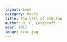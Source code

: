 ```yaml
---
layout: book
category: books
title: The Call of Cthulhu
author: H. P. Lovecraft
year: 2011
image: tcoc.jpg
---
```

